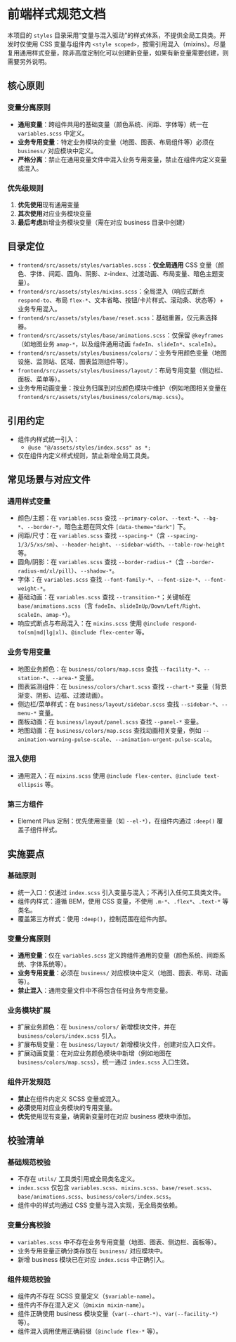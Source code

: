 # 前端样式规范文档

本项目的 `styles` 目录采用“变量与混入驱动”的样式体系，不提供全局工具类。开发时仅使用 CSS 变量与组件内 `<style scoped>`，按需引用混入（mixins）。尽量复用通用样式变量，除非高度定制化可以创建新变量，如果有新变量需要创建，则需要另外说明。

## 核心原则

### 变量分离原则

- **通用变量**：跨组件共用的基础变量（颜色系统、间距、字体等）统一在 `variables.scss` 中定义。
- **业务专用变量**：特定业务模块的变量（地图、图表、布局组件等）必须在 `business/` 对应模块中定义。
- **严格分离**：禁止在通用变量文件中混入业务专用变量，禁止在组件内定义变量或混入。

### 优先级规则

1. **优先使用**现有通用变量
2. **其次使用**对应业务模块变量
3. **最后考虑**新增业务模块变量（需在对应 business 目录中创建）

## 目录定位

- `frontend/src/assets/styles/variables.scss`：**仅全局通用** CSS 变量（颜色、字体、间距、圆角、阴影、z-index、过渡动画、布局变量、暗色主题变量）。
- `frontend/src/assets/styles/mixins.scss`：全局混入（响应式断点 `respond-to`、布局 `flex-*`、文本省略、按钮/卡片样式、滚动条、状态等）+ 业务专用混入。
- `frontend/src/assets/styles/base/reset.scss`：基础重置，仅元素选择器。
- `frontend/src/assets/styles/base/animations.scss`：仅保留 `@keyframes`（如地图业务 `amap-*`，以及组件通用动画 `fadeIn`、`slideIn*`、`scaleIn`）。
- `frontend/src/assets/styles/business/colors/`：业务专用颜色变量（地图设施、监测站、区域、图表监测组件等）。
- `frontend/src/assets/styles/business/layout/`：布局专用变量（侧边栏、面板、菜单等）。
- 业务专用动画变量：按业务归属到对应颜色模块中维护（例如地图相关变量在 `frontend/src/assets/styles/business/colors/map.scss`）。

## 引用约定

- 组件内样式统一引入：
  - `@use "@/assets/styles/index.scss" as *;`
- 仅在组件内定义样式规则，禁止新增全局工具类。

## 常见场景与对应文件

### 通用样式变量

- 颜色/主题：在 `variables.scss` 查找 `--primary-color`、`--text-*`、`--bg-*`、`--border-*`，暗色主题在同文件 `[data-theme="dark"]` 下。
- 间距/尺寸：在 `variables.scss` 查找 `--spacing-*`（含 `--spacing-1/3/5/xs/sm`）、`--header-height`、`--sidebar-width`、`--table-row-height` 等。
- 圆角/阴影：在 `variables.scss` 查找 `--border-radius-*`（含 `--border-radius-md/xl/pill`）、`--shadow-*`。
- 字体：在 `variables.scss` 查找 `--font-family-*`、`--font-size-*`、`--font-weight-*`。
- 基础动画：在 `variables.scss` 查找 `--transition-*`；关键帧在 `base/animations.scss`（含 `fadeIn`、`slideInUp/Down/Left/Right`、`scaleIn`、`amap-*`）。
- 响应式断点与布局混入：在 `mixins.scss` 使用 `@include respond-to(sm|md|lg|xl)`、`@include flex-center` 等。

### 业务专用变量

- 地图业务颜色：在 `business/colors/map.scss` 查找 `--facility-*`、`--station-*`、`--area-*` 变量。
- 图表监测组件：在 `business/colors/chart.scss` 查找 `--chart-*` 变量（背景渐变、阴影、边框、过渡动画）。
- 侧边栏/菜单样式：在 `business/layout/sidebar.scss` 查找 `--sidebar-*`、`--menu-*` 变量。
- 面板动画：在 `business/layout/panel.scss` 查找 `--panel-*` 变量。
- 地图动画：在 `business/colors/map.scss` 查找动画相关变量，例如 `--animation-warning-pulse-scale`、`--animation-urgent-pulse-scale`。

### 混入使用

- 通用混入：在 `mixins.scss` 使用 `@include flex-center`、`@include text-ellipsis` 等。

### 第三方组件

- Element Plus 定制：优先使用变量（如 `--el-*`），在组件内通过 `:deep()` 覆盖子组件样式。

## 实施要点

### 基础原则

- 统一入口：仅通过 `index.scss` 引入变量与混入；不再引入任何工具类文件。
- 组件内样式：遵循 BEM，使用 CSS 变量，不使用 `.m-*`、`.flex*`、`.text-*` 等类名。
- 覆盖第三方样式：使用 `:deep()`，控制范围在组件内部。

### 变量分离原则

- **通用变量**：仅在 `variables.scss` 定义跨组件通用的变量（颜色系统、间距系统、字体系统等）。
- **业务专用变量**：必须在 `business/` 对应模块中定义（地图、图表、布局、动画等）。
- **禁止混入**：通用变量文件中不得包含任何业务专用变量。

### 业务模块扩展

- 扩展业务颜色：在 `business/colors/` 新增模块文件，并在 `business/colors/index.scss` 引入。
- 扩展布局变量：在 `business/layout/` 新增模块文件，创建对应入口文件。
- 扩展动画变量：在对应业务颜色模块中新增（例如地图在 `business/colors/map.scss`），统一通过 `index.scss` 入口生效。

### 组件开发规范

- **禁止**在组件内定义 SCSS 变量或混入。
- **必须**使用对应业务模块的专用变量。
- **优先**使用现有变量，确需新变量时在对应 business 模块中添加。

## 校验清单

### 基础规范校验

- 不存在 `utils/` 工具类引用或全局类名定义。
- `index.scss` 仅包含 `variables.scss`、`mixins.scss`、`base/reset.scss`、`base/animations.scss`、`business/colors/index.scss`。
- 组件中的样式均通过 CSS 变量与混入实现，无全局类依赖。

### 变量分离校验

- `variables.scss` 中不存在业务专用变量（地图、图表、侧边栏、面板等）。
- 业务专用变量正确分类存放在 `business/` 对应模块中。
- 新增 business 模块已在对应 `index.scss` 中正确引入。

### 组件规范校验

- 组件内不存在 SCSS 变量定义（`$variable-name`）。
- 组件内不存在混入定义（`@mixin mixin-name`）。
- 组件正确使用 business 模块变量（`var(--chart-*)`、`var(--facility-*)` 等）。
- 组件混入调用使用正确前缀（`@include flex-*` 等）。
